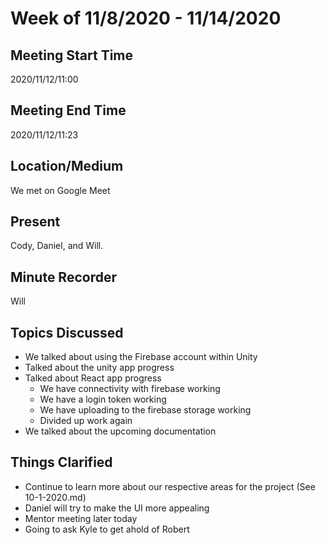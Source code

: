 # Week of 11/8/2020 - 11/14/2020

## Meeting Start Time

2020/11/12/11:00

## Meeting End Time

2020/11/12/11:23

## Location/Medium

We met on Google Meet

## Present

Cody, Daniel, and Will.

## Minute Recorder

Will

## Topics Discussed

- We talked about using the Firebase account within Unity
- Talked about the unity app progress
- Talked about React app progress
  - We have connectivity with firebase working
  - We have a login token working
  - We have uploading to the firebase storage working
  - Divided up work again
- We talked about the upcoming documentation


## Things Clarified

- Continue to learn more about our respective areas for the project (See 10-1-2020.md)
- Daniel will try to make the UI more appealing
- Mentor meeting later today
- Going to ask Kyle to get ahold of Robert
